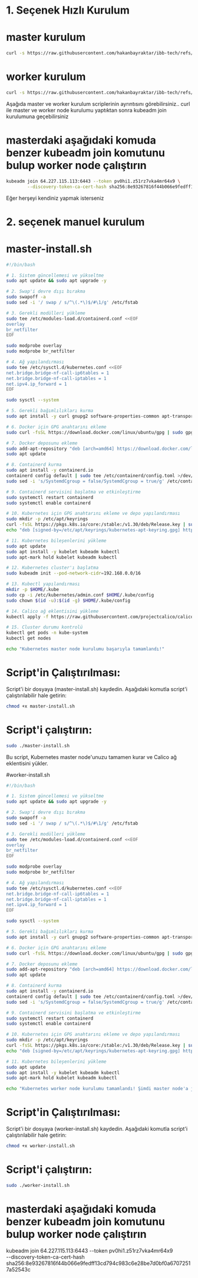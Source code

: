 # 1. Seçenek Hızlı Kurulum
# master kurulum
```bash 
curl -s https://raw.githubusercontent.com/hakanbayraktar/ibb-tech/refs/heads/main/kubernetes/install/native/master-install.sh | sudo bash
```
# worker kurulum
```bash 
curl -s https://raw.githubusercontent.com/hakanbayraktar/ibb-tech/refs/heads/main/kubernetes/install/native/worker-install.sh  | sudo bash
```
Aşağıda master ve worker kurulum scriplerinin ayrıntısını görebilirsiniz..
curl ile master ve worker node kurulumu yaptıktan sonra 
kubeadm join kurulumuna geçebilirsiniz
# masterdaki aşağıdaki komuda benzer kubeadm join komutunu bulup worker node çalıştırın
```bash 
kubeadm join 64.227.115.113:6443 --token pv0hi1.z51rz7vka4mr64x9 \
        --discovery-token-ca-cert-hash sha256:8e93267816f44b066e9fedff13cd794c983c6e28be7d0bf0a67072517a52543c
```

Eğer herşeyi kendiniz yapmak isterseniz
# 2. seçenek manuel kurulum 

# master-install.sh
```bash 
#!/bin/bash

# 1. Sistem güncellemesi ve yükseltme
sudo apt update && sudo apt upgrade -y

# 2. Swap'i devre dışı bırakma
sudo swapoff -a
sudo sed -i '/ swap / s/^\(.*\)$/#\1/g' /etc/fstab

# 3. Gerekli modülleri yükleme
sudo tee /etc/modules-load.d/containerd.conf <<EOF
overlay
br_netfilter
EOF

sudo modprobe overlay
sudo modprobe br_netfilter

# 4. Ağ yapılandırması
sudo tee /etc/sysctl.d/kubernetes.conf <<EOF
net.bridge.bridge-nf-call-ip6tables = 1
net.bridge.bridge-nf-call-iptables = 1
net.ipv4.ip_forward = 1
EOF

sudo sysctl --system

# 5. Gerekli bağımlılıkları kurma
sudo apt install -y curl gnupg2 software-properties-common apt-transport-https ca-certificates

# 6. Docker için GPG anahtarını ekleme
sudo curl -fsSL https://download.docker.com/linux/ubuntu/gpg | sudo gpg --dearmour -o /etc/apt/trusted.gpg.d/docker.gpg

# 7. Docker deposunu ekleme
sudo add-apt-repository "deb [arch=amd64] https://download.docker.com/linux/ubuntu $(lsb_release -cs) stable"
sudo apt update

# 8. Containerd kurma
sudo apt install -y containerd.io
containerd config default | sudo tee /etc/containerd/config.toml >/dev/null 2>&1
sudo sed -i 's/SystemdCgroup = false/SystemdCgroup = true/g' /etc/containerd/config.toml

# 9. Containerd servisini başlatma ve etkinleştirme
sudo systemctl restart containerd
sudo systemctl enable containerd

# 10. Kubernetes için GPG anahtarını ekleme ve depo yapılandırması
sudo mkdir -p /etc/apt/keyrings
curl -fsSL https://pkgs.k8s.io/core:/stable:/v1.30/deb/Release.key | sudo gpg --dearmor -o /etc/apt/keyrings/kubernetes-apt-keyring.gpg
echo "deb [signed-by=/etc/apt/keyrings/kubernetes-apt-keyring.gpg] https://pkgs.k8s.io/core:/stable:/v1.30/deb/ /" | sudo tee /etc/apt/sources.list.d/kubernetes.list

# 11. Kubernetes bileşenlerini yükleme
sudo apt update
sudo apt install -y kubelet kubeadm kubectl
sudo apt-mark hold kubelet kubeadm kubectl

# 12. Kubernetes cluster'ı başlatma
sudo kubeadm init --pod-network-cidr=192.168.0.0/16

# 13. Kubectl yapılandırması
mkdir -p $HOME/.kube
sudo cp -i /etc/kubernetes/admin.conf $HOME/.kube/config
sudo chown $(id -u):$(id -g) $HOME/.kube/config

# 14. Calico ağ eklentisini yükleme
kubectl apply -f https://raw.githubusercontent.com/projectcalico/calico/v3.25.0/manifests/calico.yaml

# 15. Cluster durumu kontrolü
kubectl get pods -n kube-system
kubectl get nodes

echo "Kubernetes master node kurulumu başarıyla tamamlandı!"
```

# Script'in Çalıştırılması:
Script'i bir dosyaya (master-install.sh) kaydedin.
Aşağıdaki komutla script'i çalıştırılabilir hale getirin:
```bash 
chmod +x master-install.sh
```
# Script'i çalıştırın:
```bash 
sudo ./master-install.sh
```
Bu script, Kubernetes master node'unuzu tamamen kurar ve Calico ağ eklentisini yükler.


#worker-install.sh
```bash 
#!/bin/bash

# 1. Sistem güncellemesi ve yükseltme
sudo apt update && sudo apt upgrade -y

# 2. Swap'i devre dışı bırakma
sudo swapoff -a
sudo sed -i '/ swap / s/^\(.*\)$/#\1/g' /etc/fstab

# 3. Gerekli modülleri yükleme
sudo tee /etc/modules-load.d/containerd.conf <<EOF
overlay
br_netfilter
EOF

sudo modprobe overlay
sudo modprobe br_netfilter

# 4. Ağ yapılandırması
sudo tee /etc/sysctl.d/kubernetes.conf <<EOF
net.bridge.bridge-nf-call-ip6tables = 1
net.bridge.bridge-nf-call-iptables = 1
net.ipv4.ip_forward = 1
EOF

sudo sysctl --system

# 5. Gerekli bağımlılıkları kurma
sudo apt install -y curl gnupg2 software-properties-common apt-transport-https ca-certificates

# 6. Docker için GPG anahtarını ekleme
sudo curl -fsSL https://download.docker.com/linux/ubuntu/gpg | sudo gpg --dearmour -o /etc/apt/trusted.gpg.d/docker.gpg

# 7. Docker deposunu ekleme
sudo add-apt-repository "deb [arch=amd64] https://download.docker.com/linux/ubuntu $(lsb_release -cs) stable"
sudo apt update

# 8. Containerd kurma
sudo apt install -y containerd.io
containerd config default | sudo tee /etc/containerd/config.toml >/dev/null 2>&1
sudo sed -i 's/SystemdCgroup = false/SystemdCgroup = true/g' /etc/containerd/config.toml

# 9. Containerd servisini başlatma ve etkinleştirme
sudo systemctl restart containerd
sudo systemctl enable containerd

# 10. Kubernetes için GPG anahtarını ekleme ve depo yapılandırması
sudo mkdir -p /etc/apt/keyrings
curl -fsSL https://pkgs.k8s.io/core:/stable:/v1.30/deb/Release.key | sudo gpg --dearmor -o /etc/apt/keyrings/kubernetes-apt-keyring.gpg
echo "deb [signed-by=/etc/apt/keyrings/kubernetes-apt-keyring.gpg] https://pkgs.k8s.io/core:/stable:/v1.30/deb/ /" | sudo tee /etc/apt/sources.list.d/kubernetes.list

# 11. Kubernetes bileşenlerini yükleme
sudo apt update
sudo apt install -y kubelet kubeadm kubectl
sudo apt-mark hold kubelet kubeadm kubectl

echo "Kubernetes worker node kurulumu tamamlandı! Şimdi master node'a join komutunu çalıştırın."

```

# Script'in Çalıştırılması:
Script'i bir dosyaya (worker-install.sh) kaydedin.
Aşağıdaki komutla script'i çalıştırılabilir hale getirin:
```bash 
chmod +x worker-install.sh
```
# Script'i çalıştırın:
```bash 
sudo ./worker-install.sh
```

# masterdaki aşağıdaki komuda benzer kubeadm join komutunu bulup worker node çalıştırın
kubeadm join 64.227.115.113:6443 --token pv0hi1.z51rz7vka4mr64x9 \
        --discovery-token-ca-cert-hash sha256:8e93267816f44b066e9fedff13cd794c983c6e28be7d0bf0a67072517a52543c